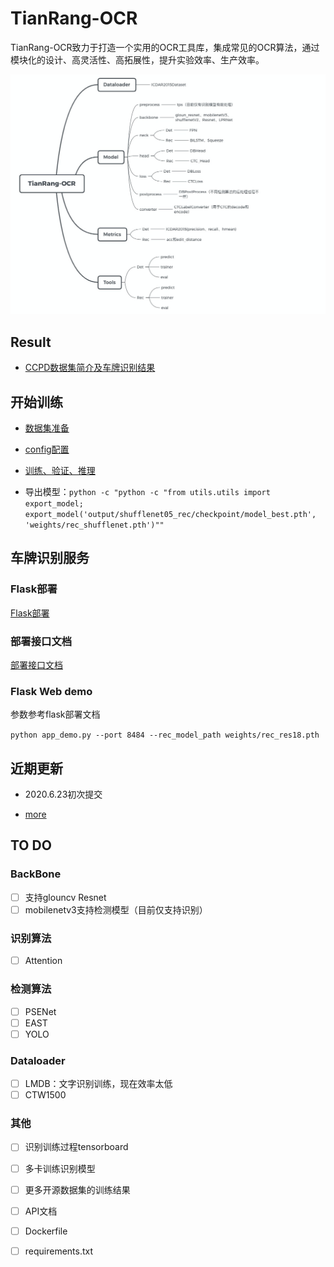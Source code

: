 # TianRang-OCR

TianRang-OCR致力于打造一个实用的OCR工具库，集成常见的OCR算法，通过模块化的设计、高灵活性、高拓展性，提升实验效率、生产效率。

![image-20200623171609880](wiki/结构.png)

## Result

- [CCPD数据集简介及车牌识别结果](wiki/CCPD数据集简介及结果.md)



## 开始训练

- [数据集准备](wiki/数据集准备.md)
- [config配置](wiki/config配置示例.md)
- [训练、验证、推理](wiki/训练、验证及推理.md)

- 导出模型：`python -c "python -c "from utils.utils import export_model; export_model('output/shufflenet05_rec/checkpoint/model_best.pth', 'weights/rec_shufflenet.pth')""`



## 车牌识别服务

### Flask部署

[Flask部署](wiki/车牌识别服务部署文档.md)

### 部署接口文档

[部署接口文档](wiki/车牌识别服务部署文档.md)

### Flask Web demo

参数参考flask部署文档

`python app_demo.py --port 8484 --rec_model_path weights/rec_res18.pth`

## 近期更新

- 2020.6.23初次提交

- [more](wiki/更新.md)

## TO DO

### BackBone

- [ ] 支持glouncv Resnet
- [ ] mobilenetv3支持检测模型（目前仅支持识别）

### 识别算法

- [ ] Attention

### 检测算法

- [ ] PSENet
- [ ] EAST
- [ ] YOLO

### Dataloader

- [ ] LMDB：文字识别训练，现在效率太低
- [ ] CTW1500

### 其他

- [ ] 识别训练过程tensorboard
- [ ] 多卡训练识别模型
- [ ] 更多开源数据集的训练结果
- [ ] API文档
- [ ] Dockerfile
- [ ] requirements.txt

